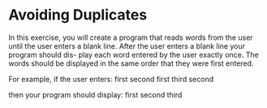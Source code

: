 # Avoiding Duplicates
In this exercise, you will create a program that reads words from the user until the user enters a blank line. After the user enters a blank line your program should dis- play each word entered by the user exactly once. The words should be displayed in the same order that they were first entered.

For example, if the user enters: first second first third second

then your program should display: first second third
